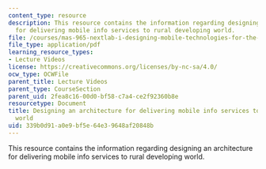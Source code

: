 ```yaml
---
content_type: resource
description: This resource contains the information regarding designing an architecture
  for delivering mobile info services to rural developing world.
file: /courses/mas-965-nextlab-i-designing-mobile-technologies-for-the-next-billion-users-fall-2008/339b0d91a0e9bf5e64e39648af20848b_MITMAS_965F08_Lec12_ows.pdf
file_type: application/pdf
learning_resource_types:
- Lecture Videos
license: https://creativecommons.org/licenses/by-nc-sa/4.0/
ocw_type: OCWFile
parent_title: Lecture Videos
parent_type: CourseSection
parent_uid: 2fea8c16-00d0-bf58-c7a4-ce2f92360b8e
resourcetype: Document
title: Designing an architecture for delivering mobile info services to rural developing
  world
uid: 339b0d91-a0e9-bf5e-64e3-9648af20848b
---
```

This resource contains the information regarding designing an architecture for delivering mobile info services to rural developing world.